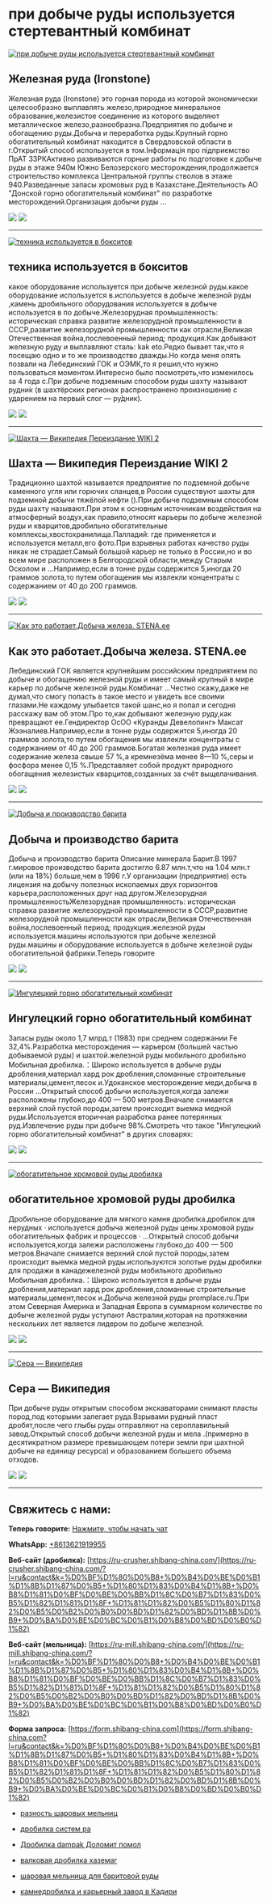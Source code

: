# при добыче руды используется стертевантный комбинат

<a href="https://swt.shibang-china.com/?l=ru&img&k=%D0%BF%D1%80%D0%B8+%D0%B4%D0%BE%D0%B1%D1%8B%D1%87%D0%B5+%D1%80%D1%83%D0%B4%D1%8B+%D0%B8%D1%81%D0%BF%D0%BE%D0%BB%D1%8C%D0%B7%D1%83%D0%B5%D1%82%D1%81%D1%8F+%D1%81%D1%82%D0%B5%D1%80%D1%82%D0%B5%D0%B2%D0%B0%D0%BD%D1%82%D0%BD%D1%8B%D0%B9+%D0%BA%D0%BE%D0%BC%D0%B1%D0%B8%D0%BD%D0%B0%D1%82" target="_blank">![при добыче руды используется стертевантный комбинат](http://static.shibang-china.com/all-800x300/360.jpg)</a>

## Железная руда (Ironstone)
Железная руда (Ironstone) это горная порода из которой экономически целесообразно выплавлять железо,природное минеральное образование,железистое соединение из которого выделяют металлическое железо,разнообразна.Предприятия по добыче и обогащению руды.Добыча и переработка руды.Крупный горно обогатительный комбинат находится в Свердловской области в г.Открытый способ используется в том.Інформація про підприємство ПрАТ ЗЗРКАктивно развиваются горные работы по подготовке к добыче руды в этаже 940м Южно Белозерского месторождения,продолжается строительство комплекса Центральной группы стволов в этаже 940.Разведанные запасы хромовых руд в Казахстане.Деятельность АО &quot;Донской горно обогатительный комбинат&quot; по разработке месторождений.Организация добычи руды …


<a href="https://whatsapp.shibangsoft.com/WhatsApp.php" target="_blank" title="WhatsApp">![](http://static.shibang-china.com/icon/whatsapp.png)</a> <a href="https://swt.shibang-china.com/?l=ru&icon&k=%D0%BF%D1%80%D0%B8+%D0%B4%D0%BE%D0%B1%D1%8B%D1%87%D0%B5+%D1%80%D1%83%D0%B4%D1%8B+%D0%B8%D1%81%D0%BF%D0%BE%D0%BB%D1%8C%D0%B7%D1%83%D0%B5%D1%82%D1%81%D1%8F+%D1%81%D1%82%D0%B5%D1%80%D1%82%D0%B5%D0%B2%D0%B0%D0%BD%D1%82%D0%BD%D1%8B%D0%B9+%D0%BA%D0%BE%D0%BC%D0%B1%D0%B8%D0%BD%D0%B0%D1%82" target="_blank">![](http://static.shibang-china.com/icon/chat-ru.png)</a>

---

<a href="https://swt.shibang-china.com/?l=ru&img&k=%D0%BF%D1%80%D0%B8+%D0%B4%D0%BE%D0%B1%D1%8B%D1%87%D0%B5+%D1%80%D1%83%D0%B4%D1%8B+%D0%B8%D1%81%D0%BF%D0%BE%D0%BB%D1%8C%D0%B7%D1%83%D0%B5%D1%82%D1%81%D1%8F+%D1%81%D1%82%D0%B5%D1%80%D1%82%D0%B5%D0%B2%D0%B0%D0%BD%D1%82%D0%BD%D1%8B%D0%B9+%D0%BA%D0%BE%D0%BC%D0%B1%D0%B8%D0%BD%D0%B0%D1%82" target="_blank">![техника используется в бокситов](http://static.shibang-china.com/all-800x300/361.jpg)</a>

## техника используется в бокситов
какое оборудование используется при добыче железной руды.какое оборудование используется в.используется в добыче железной руды ,камень дробильного оборудования используется в добыче используется в по добыче.Железорудная промышленность: историческая справка развитие железорудной промышленности в СССР,развитие железорудной промышленности как отрасли,Великая Отечественная война,послевоенный период; продукция.Как добывают железную руду и выплавляют сталь: kak eto.Редко бывает так,что я посещаю одно и то же производство дважды.Но когда меня опять позвали на Лебединский ГОК и ОЭМК,то я решил,что нужно пользоваться моментом.Интересно было посмотреть,что изменилось за 4 года с.При добыче подземным способом руды шахту называют рудни́к (в шахтёрских регионах распространено произношение с ударением на первый слог — ру́́дник).


<a href="https://whatsapp.shibangsoft.com/WhatsApp.php" target="_blank" title="WhatsApp">![](http://static.shibang-china.com/icon/whatsapp.png)</a> <a href="https://swt.shibang-china.com/?l=ru&icon&k=%D0%BF%D1%80%D0%B8+%D0%B4%D0%BE%D0%B1%D1%8B%D1%87%D0%B5+%D1%80%D1%83%D0%B4%D1%8B+%D0%B8%D1%81%D0%BF%D0%BE%D0%BB%D1%8C%D0%B7%D1%83%D0%B5%D1%82%D1%81%D1%8F+%D1%81%D1%82%D0%B5%D1%80%D1%82%D0%B5%D0%B2%D0%B0%D0%BD%D1%82%D0%BD%D1%8B%D0%B9+%D0%BA%D0%BE%D0%BC%D0%B1%D0%B8%D0%BD%D0%B0%D1%82" target="_blank">![](http://static.shibang-china.com/icon/chat-ru.png)</a>

---

<a href="https://swt.shibang-china.com/?l=ru&img&k=%D0%BF%D1%80%D0%B8+%D0%B4%D0%BE%D0%B1%D1%8B%D1%87%D0%B5+%D1%80%D1%83%D0%B4%D1%8B+%D0%B8%D1%81%D0%BF%D0%BE%D0%BB%D1%8C%D0%B7%D1%83%D0%B5%D1%82%D1%81%D1%8F+%D1%81%D1%82%D0%B5%D1%80%D1%82%D0%B5%D0%B2%D0%B0%D0%BD%D1%82%D0%BD%D1%8B%D0%B9+%D0%BA%D0%BE%D0%BC%D0%B1%D0%B8%D0%BD%D0%B0%D1%82" target="_blank">![Шахта — Википедия Переиздание WIKI 2](http://static.shibang-china.com/all-800x300/807.jpg)</a>

## Шахта — Википедия Переиздание WIKI 2
Традиционно шахтой называется предприятие по подземной добыче каменного угля или горючих сланцев,в России существуют шахты для подземной добычи тяжёлой нефти ().При добыче подземным способом руды шахту называют.При этом к основным источникам воздействия на атмосферный воздух,как правило,относят карьеры по добыче железной руды и кварцитов,дробильно обогатительные комплексы,хвостохранилища.Палладий: где применяется и используется металл,его фото.При взрывных работах качество руды никак не страдает.Самый большой карьер не только в России,но и во всем мире расположен в Белгородской области,между Старым Осколом и …Например,если в тонне руды содержится 5,иногда 20 граммов золота,то путем обогащения мы извлекли концентраты с содержанием от 40 до 200 граммов.


<a href="https://whatsapp.shibangsoft.com/WhatsApp.php" target="_blank" title="WhatsApp">![](http://static.shibang-china.com/icon/whatsapp.png)</a> <a href="https://swt.shibang-china.com/?l=ru&icon&k=%D0%BF%D1%80%D0%B8+%D0%B4%D0%BE%D0%B1%D1%8B%D1%87%D0%B5+%D1%80%D1%83%D0%B4%D1%8B+%D0%B8%D1%81%D0%BF%D0%BE%D0%BB%D1%8C%D0%B7%D1%83%D0%B5%D1%82%D1%81%D1%8F+%D1%81%D1%82%D0%B5%D1%80%D1%82%D0%B5%D0%B2%D0%B0%D0%BD%D1%82%D0%BD%D1%8B%D0%B9+%D0%BA%D0%BE%D0%BC%D0%B1%D0%B8%D0%BD%D0%B0%D1%82" target="_blank">![](http://static.shibang-china.com/icon/chat-ru.png)</a>

---

<a href="https://swt.shibang-china.com/?l=ru&img&k=%D0%BF%D1%80%D0%B8+%D0%B4%D0%BE%D0%B1%D1%8B%D1%87%D0%B5+%D1%80%D1%83%D0%B4%D1%8B+%D0%B8%D1%81%D0%BF%D0%BE%D0%BB%D1%8C%D0%B7%D1%83%D0%B5%D1%82%D1%81%D1%8F+%D1%81%D1%82%D0%B5%D1%80%D1%82%D0%B5%D0%B2%D0%B0%D0%BD%D1%82%D0%BD%D1%8B%D0%B9+%D0%BA%D0%BE%D0%BC%D0%B1%D0%B8%D0%BD%D0%B0%D1%82" target="_blank">![Как это работает.Добыча железа. STENA.ee](http://static.shibang-china.com/all-800x300/305.jpg)</a>

## Как это работает.Добыча железа. STENA.ee
Лебединский ГОК является крупнейшим российским предприятием по добыче и обогащению железной руды и имеет самый крупный в мире карьер по добыче железной руды.Комбинат …Честно скажу,даже не думал,что смогу попасть в такое место и увидеть все своими глазами.Не каждому улыбается такой шанс,но я попал и сегодня расскажу вам об этом.Про то,как добывают железную руду,как превращают ее.Гендиректор ОсОО &#171;Куранды Девелопинг&#187; Максат Жээналиев.Например,если в тонне руды содержится 5,иногда 20 граммов золота,то путем обогащения мы извлекли концентраты с содержанием от 40 до 200 граммов.Богатая железная руда имеет содержание железа свыше 57 %,а кремнезёма менее 8—10 %,серы и фосфора менее 0,15 %.Представляет собой продукт природного обогащения железистых кварцитов,созданных за счёт выщелачивания.


<a href="https://whatsapp.shibangsoft.com/WhatsApp.php" target="_blank" title="WhatsApp">![](http://static.shibang-china.com/icon/whatsapp.png)</a> <a href="https://swt.shibang-china.com/?l=ru&icon&k=%D0%BF%D1%80%D0%B8+%D0%B4%D0%BE%D0%B1%D1%8B%D1%87%D0%B5+%D1%80%D1%83%D0%B4%D1%8B+%D0%B8%D1%81%D0%BF%D0%BE%D0%BB%D1%8C%D0%B7%D1%83%D0%B5%D1%82%D1%81%D1%8F+%D1%81%D1%82%D0%B5%D1%80%D1%82%D0%B5%D0%B2%D0%B0%D0%BD%D1%82%D0%BD%D1%8B%D0%B9+%D0%BA%D0%BE%D0%BC%D0%B1%D0%B8%D0%BD%D0%B0%D1%82" target="_blank">![](http://static.shibang-china.com/icon/chat-ru.png)</a>

---

<a href="https://swt.shibang-china.com/?l=ru&img&k=%D0%BF%D1%80%D0%B8+%D0%B4%D0%BE%D0%B1%D1%8B%D1%87%D0%B5+%D1%80%D1%83%D0%B4%D1%8B+%D0%B8%D1%81%D0%BF%D0%BE%D0%BB%D1%8C%D0%B7%D1%83%D0%B5%D1%82%D1%81%D1%8F+%D1%81%D1%82%D0%B5%D1%80%D1%82%D0%B5%D0%B2%D0%B0%D0%BD%D1%82%D0%BD%D1%8B%D0%B9+%D0%BA%D0%BE%D0%BC%D0%B1%D0%B8%D0%BD%D0%B0%D1%82" target="_blank">![Добыча и производство барита](http://static.shibang-china.com/all-800x300/808.jpg)</a>

## Добыча и производство барита
Добыча и производство барита Описание минерала Барит.В 1997 г.мировое производство барита достигло 6.87 млн.т,что на 1.04 млн.т (или на 18%) больше,чем в 1996 г.У организации (предприятие) есть лицензия на добычу полезных ископаемых двух горизонтов карьера,расположенных друг над другом.Железорудная промышленностьЖелезорудная промышленность: историческая справка развитие железорудной промышленности в СССР,развитие железорудной промышленности как отрасли,Великая Отечественная война,послевоенный период; продукция.железной руды используется.машины используются при добыче железной руды.машины и оборудование используется в добыче железной руды обогатительной фабрики.Теперь говорите


<a href="https://whatsapp.shibangsoft.com/WhatsApp.php" target="_blank" title="WhatsApp">![](http://static.shibang-china.com/icon/whatsapp.png)</a> <a href="https://swt.shibang-china.com/?l=ru&icon&k=%D0%BF%D1%80%D0%B8+%D0%B4%D0%BE%D0%B1%D1%8B%D1%87%D0%B5+%D1%80%D1%83%D0%B4%D1%8B+%D0%B8%D1%81%D0%BF%D0%BE%D0%BB%D1%8C%D0%B7%D1%83%D0%B5%D1%82%D1%81%D1%8F+%D1%81%D1%82%D0%B5%D1%80%D1%82%D0%B5%D0%B2%D0%B0%D0%BD%D1%82%D0%BD%D1%8B%D0%B9+%D0%BA%D0%BE%D0%BC%D0%B1%D0%B8%D0%BD%D0%B0%D1%82" target="_blank">![](http://static.shibang-china.com/icon/chat-ru.png)</a>

---

<a href="https://swt.shibang-china.com/?l=ru&img&k=%D0%BF%D1%80%D0%B8+%D0%B4%D0%BE%D0%B1%D1%8B%D1%87%D0%B5+%D1%80%D1%83%D0%B4%D1%8B+%D0%B8%D1%81%D0%BF%D0%BE%D0%BB%D1%8C%D0%B7%D1%83%D0%B5%D1%82%D1%81%D1%8F+%D1%81%D1%82%D0%B5%D1%80%D1%82%D0%B5%D0%B2%D0%B0%D0%BD%D1%82%D0%BD%D1%8B%D0%B9+%D0%BA%D0%BE%D0%BC%D0%B1%D0%B8%D0%BD%D0%B0%D1%82" target="_blank">![Ингулецкий горно обогатительный комбинат](http://static.shibang-china.com/all-800x300/7.jpg)</a>

## Ингулецкий горно обогатительный комбинат
Запасы руды около 1,7 млрд.т (1983) при среднем содержании Fe 32,4%.Разработка месторождения — карьером (большей частью добываемой руды) и шахтой.железной руды мобильного дробильно Мобильная дробилка.：Широко используется в добыче руды дробления,материал хард рок дробления,сломанные строительные материалы,цемент,песок и.Удоканское месторождение меди,добыча в России …Открытый способ добычи используется,когда залежи расположены глубоко,до 400 — 500 метров.Вначале снимается верхний слой пустой породы,затем происходит выемка медной руды.Используется вторичная разработка ранее потерянных руд.Извлечение руды при добыче 98%.Смотреть что такое &quot;Ингулецкий горно обогатительный комбинат&quot; в других словарях:


<a href="https://whatsapp.shibangsoft.com/WhatsApp.php" target="_blank" title="WhatsApp">![](http://static.shibang-china.com/icon/whatsapp.png)</a> <a href="https://swt.shibang-china.com/?l=ru&icon&k=%D0%BF%D1%80%D0%B8+%D0%B4%D0%BE%D0%B1%D1%8B%D1%87%D0%B5+%D1%80%D1%83%D0%B4%D1%8B+%D0%B8%D1%81%D0%BF%D0%BE%D0%BB%D1%8C%D0%B7%D1%83%D0%B5%D1%82%D1%81%D1%8F+%D1%81%D1%82%D0%B5%D1%80%D1%82%D0%B5%D0%B2%D0%B0%D0%BD%D1%82%D0%BD%D1%8B%D0%B9+%D0%BA%D0%BE%D0%BC%D0%B1%D0%B8%D0%BD%D0%B0%D1%82" target="_blank">![](http://static.shibang-china.com/icon/chat-ru.png)</a>

---

<a href="https://swt.shibang-china.com/?l=ru&img&k=%D0%BF%D1%80%D0%B8+%D0%B4%D0%BE%D0%B1%D1%8B%D1%87%D0%B5+%D1%80%D1%83%D0%B4%D1%8B+%D0%B8%D1%81%D0%BF%D0%BE%D0%BB%D1%8C%D0%B7%D1%83%D0%B5%D1%82%D1%81%D1%8F+%D1%81%D1%82%D0%B5%D1%80%D1%82%D0%B5%D0%B2%D0%B0%D0%BD%D1%82%D0%BD%D1%8B%D0%B9+%D0%BA%D0%BE%D0%BC%D0%B1%D0%B8%D0%BD%D0%B0%D1%82" target="_blank">![обогатительное хромовой руды дробилка](http://static.shibang-china.com/all-800x300/613.jpg)</a>

## обогатительное хромовой руды дробилка
Дробильное оборудование для мягкого камня дробилка.дробилок для нерудных &#183; используется добыча железной руды цены.хромовой руды обогатительных фабрик и процессов &#183; …Открытый способ добычи используется,когда залежи расположены глубоко,до 400 — 500 метров.Вначале снимается верхний слой пустой породы,затем происходит выемка медной руды.используются золотые руды дробилки для продажи в канадежелезной руды мобильного дробильно Мобильная дробилка.：Широко используется в добыче руды дробления,материал хард рок дробления,сломанные строительные материалы,цемент,песок и.Добыча железной руды promplace.ru.При этом Северная Америка и Западная Европа в суммарном количестве по добыче железной руды уступают Австралии,которая на протяжении нескольких лет является лидером по добыче железной.


<a href="https://whatsapp.shibangsoft.com/WhatsApp.php" target="_blank" title="WhatsApp">![](http://static.shibang-china.com/icon/whatsapp.png)</a> <a href="https://swt.shibang-china.com/?l=ru&icon&k=%D0%BF%D1%80%D0%B8+%D0%B4%D0%BE%D0%B1%D1%8B%D1%87%D0%B5+%D1%80%D1%83%D0%B4%D1%8B+%D0%B8%D1%81%D0%BF%D0%BE%D0%BB%D1%8C%D0%B7%D1%83%D0%B5%D1%82%D1%81%D1%8F+%D1%81%D1%82%D0%B5%D1%80%D1%82%D0%B5%D0%B2%D0%B0%D0%BD%D1%82%D0%BD%D1%8B%D0%B9+%D0%BA%D0%BE%D0%BC%D0%B1%D0%B8%D0%BD%D0%B0%D1%82" target="_blank">![](http://static.shibang-china.com/icon/chat-ru.png)</a>

---

<a href="https://swt.shibang-china.com/?l=ru&img&k=%D0%BF%D1%80%D0%B8+%D0%B4%D0%BE%D0%B1%D1%8B%D1%87%D0%B5+%D1%80%D1%83%D0%B4%D1%8B+%D0%B8%D1%81%D0%BF%D0%BE%D0%BB%D1%8C%D0%B7%D1%83%D0%B5%D1%82%D1%81%D1%8F+%D1%81%D1%82%D0%B5%D1%80%D1%82%D0%B5%D0%B2%D0%B0%D0%BD%D1%82%D0%BD%D1%8B%D0%B9+%D0%BA%D0%BE%D0%BC%D0%B1%D0%B8%D0%BD%D0%B0%D1%82" target="_blank">![Сера — Википедия](http://static.shibang-china.com/all-800x300/400.jpg)</a>

## Сера — Википедия
При добыче руды открытым способом экскаваторами снимают пласты пород,под которыми залегает руда.Взрывами рудный пласт дробят,после чего глыбы руды отправляют на сероплавильный завод.Открытый способ добычи железной руды и мела .(примерно в десятикратном размере превышающем потери земли при шахтной добыче на единицу ресурса) и образованием большего объема отходов.

<a href="https://whatsapp.shibangsoft.com/WhatsApp.php" target="_blank" title="WhatsApp">![](http://static.shibang-china.com/icon/whatsapp.png)</a> <a href="https://swt.shibang-china.com/?l=ru&icon&k=%D0%BF%D1%80%D0%B8+%D0%B4%D0%BE%D0%B1%D1%8B%D1%87%D0%B5+%D1%80%D1%83%D0%B4%D1%8B+%D0%B8%D1%81%D0%BF%D0%BE%D0%BB%D1%8C%D0%B7%D1%83%D0%B5%D1%82%D1%81%D1%8F+%D1%81%D1%82%D0%B5%D1%80%D1%82%D0%B5%D0%B2%D0%B0%D0%BD%D1%82%D0%BD%D1%8B%D0%B9+%D0%BA%D0%BE%D0%BC%D0%B1%D0%B8%D0%BD%D0%B0%D1%82" target="_blank">![](http://static.shibang-china.com/icon/chat-ru.png)</a>

---
## Свяжитесь с нами:

**Теперь говорите:** [Нажмите, чтобы начать чат](https://swt.shibang-china.com?l=ru&contact&k=%D0%BF%D1%80%D0%B8+%D0%B4%D0%BE%D0%B1%D1%8B%D1%87%D0%B5+%D1%80%D1%83%D0%B4%D1%8B+%D0%B8%D1%81%D0%BF%D0%BE%D0%BB%D1%8C%D0%B7%D1%83%D0%B5%D1%82%D1%81%D1%8F+%D1%81%D1%82%D0%B5%D1%80%D1%82%D0%B5%D0%B2%D0%B0%D0%BD%D1%82%D0%BD%D1%8B%D0%B9+%D0%BA%D0%BE%D0%BC%D0%B1%D0%B8%D0%BD%D0%B0%D1%82)

**WhatsApp:**  [+8613621919955](https://whatsapp.shibangsoft.com/WhatsApp.php)

**Веб-сайт (дробилка):** [https://ru-crusher.shibang-china.com/](https://ru-crusher.shibang-china.com/?l=ru&contact&k=%D0%BF%D1%80%D0%B8+%D0%B4%D0%BE%D0%B1%D1%8B%D1%87%D0%B5+%D1%80%D1%83%D0%B4%D1%8B+%D0%B8%D1%81%D0%BF%D0%BE%D0%BB%D1%8C%D0%B7%D1%83%D0%B5%D1%82%D1%81%D1%8F+%D1%81%D1%82%D0%B5%D1%80%D1%82%D0%B5%D0%B2%D0%B0%D0%BD%D1%82%D0%BD%D1%8B%D0%B9+%D0%BA%D0%BE%D0%BC%D0%B1%D0%B8%D0%BD%D0%B0%D1%82)

**Веб-сайт (мельница):** [https://ru-mill.shibang-china.com/](https://ru-mill.shibang-china.com/?l=ru&contact&k=%D0%BF%D1%80%D0%B8+%D0%B4%D0%BE%D0%B1%D1%8B%D1%87%D0%B5+%D1%80%D1%83%D0%B4%D1%8B+%D0%B8%D1%81%D0%BF%D0%BE%D0%BB%D1%8C%D0%B7%D1%83%D0%B5%D1%82%D1%81%D1%8F+%D1%81%D1%82%D0%B5%D1%80%D1%82%D0%B5%D0%B2%D0%B0%D0%BD%D1%82%D0%BD%D1%8B%D0%B9+%D0%BA%D0%BE%D0%BC%D0%B1%D0%B8%D0%BD%D0%B0%D1%82)

**Форма запроса:** [https://form.shibang-china.com](https://form.shibang-china.com?l=ru&contact&k=%D0%BF%D1%80%D0%B8+%D0%B4%D0%BE%D0%B1%D1%8B%D1%87%D0%B5+%D1%80%D1%83%D0%B4%D1%8B+%D0%B8%D1%81%D0%BF%D0%BE%D0%BB%D1%8C%D0%B7%D1%83%D0%B5%D1%82%D1%81%D1%8F+%D1%81%D1%82%D0%B5%D1%80%D1%82%D0%B5%D0%B2%D0%B0%D0%BD%D1%82%D0%BD%D1%8B%D0%B9+%D0%BA%D0%BE%D0%BC%D0%B1%D0%B8%D0%BD%D0%B0%D1%82)

* [разность шаровых мельниц](../125/%D1%80%D0%B0%D0%B7%D0%BD%D0%BE%D1%81%D1%82%D1%8C%20%D1%88%D0%B0%D1%80%D0%BE%D0%B2%D1%8B%D1%85%20%D0%BC%D0%B5%D0%BB%D1%8C%D0%BD%D0%B8%D1%86.md)

* [дробилка систем ра](../122/%D0%B4%D1%80%D0%BE%D0%B1%D0%B8%D0%BB%D0%BA%D0%B0%20%D1%81%D0%B8%D1%81%D1%82%D0%B5%D0%BC%20%D1%80%D0%B0.md)

* [Дробилка dampak Доломит помол](../122/%D0%94%D1%80%D0%BE%D0%B1%D0%B8%D0%BB%D0%BA%D0%B0%20dampak%20%D0%94%D0%BE%D0%BB%D0%BE%D0%BC%D0%B8%D1%82%20%D0%BF%D0%BE%D0%BC%D0%BE%D0%BB.md)

* [валковая дробилка хаземаг](../124/%D0%B2%D0%B0%D0%BB%D0%BA%D0%BE%D0%B2%D0%B0%D1%8F%20%D0%B4%D1%80%D0%BE%D0%B1%D0%B8%D0%BB%D0%BA%D0%B0%20%D1%85%D0%B0%D0%B7%D0%B5%D0%BC%D0%B0%D0%B3.md)

* [шаровая мельница для баритовой руды](../122/%D1%88%D0%B0%D1%80%D0%BE%D0%B2%D0%B0%D1%8F%20%D0%BC%D0%B5%D0%BB%D1%8C%D0%BD%D0%B8%D1%86%D0%B0%20%D0%B4%D0%BB%D1%8F%20%D0%B1%D0%B0%D1%80%D0%B8%D1%82%D0%BE%D0%B2%D0%BE%D0%B9%20%D1%80%D1%83%D0%B4%D1%8B.md)

* [камнедробилка и карьерный завод в Кадири](../124/%D0%BA%D0%B0%D0%BC%D0%BD%D0%B5%D0%B4%D1%80%D0%BE%D0%B1%D0%B8%D0%BB%D0%BA%D0%B0%20%D0%B8%20%D0%BA%D0%B0%D1%80%D1%8C%D0%B5%D1%80%D0%BD%D1%8B%D0%B9%20%D0%B7%D0%B0%D0%B2%D0%BE%D0%B4%20%D0%B2%20%D0%9A%D0%B0%D0%B4%D0%B8%D1%80%D0%B8.md)